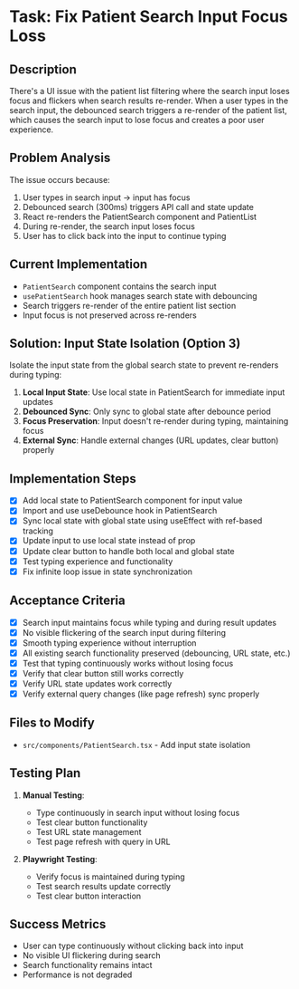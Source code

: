 # Task: Fix Patient Search Input Focus Loss

## Description
There's a UI issue with the patient list filtering where the search input loses focus and flickers when search results re-render. When a user types in the search input, the debounced search triggers a re-render of the patient list, which causes the search input to lose focus and creates a poor user experience.

## Problem Analysis
The issue occurs because:
1. User types in search input → input has focus
2. Debounced search (300ms) triggers API call and state update
3. React re-renders the PatientSearch component and PatientList
4. During re-render, the search input loses focus
5. User has to click back into the input to continue typing

## Current Implementation
- `PatientSearch` component contains the search input
- `usePatientSearch` hook manages search state with debouncing
- Search triggers re-render of the entire patient list section
- Input focus is not preserved across re-renders

## Solution: Input State Isolation (Option 3)
Isolate the input state from the global search state to prevent re-renders during typing:

1. **Local Input State**: Use local state in PatientSearch for immediate input updates
2. **Debounced Sync**: Only sync to global state after debounce period
3. **Focus Preservation**: Input doesn't re-render during typing, maintaining focus
4. **External Sync**: Handle external changes (URL updates, clear button) properly

## Implementation Steps
- [x] Add local state to PatientSearch component for input value
- [x] Import and use useDebounce hook in PatientSearch
- [x] Sync local state with global state using useEffect with ref-based tracking
- [x] Update input to use local state instead of prop
- [x] Update clear button to handle both local and global state
- [x] Test typing experience and functionality
- [x] Fix infinite loop issue in state synchronization

## Acceptance Criteria
- [x] Search input maintains focus while typing and during result updates
- [x] No visible flickering of the search input during filtering
- [x] Smooth typing experience without interruption
- [x] All existing search functionality preserved (debouncing, URL state, etc.)
- [x] Test that typing continuously works without losing focus
- [x] Verify that clear button still works correctly
- [x] Verify URL state updates work correctly
- [x] Verify external query changes (like page refresh) sync properly

## Files to Modify
- `src/components/PatientSearch.tsx` - Add input state isolation

## Testing Plan
1. **Manual Testing**:
   - Type continuously in search input without losing focus
   - Test clear button functionality
   - Test URL state management
   - Test page refresh with query in URL

2. **Playwright Testing**:
   - Verify focus is maintained during typing
   - Test search results update correctly
   - Test clear button interaction

## Success Metrics
- User can type continuously without clicking back into input
- No visible UI flickering during search
- Search functionality remains intact
- Performance is not degraded
